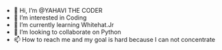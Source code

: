 - 👋 Hi, I’m @YAHAVI THE CODER
- 👀 I’m interested in Coding
- 🌱 I’m currently learning Whitehat.Jr
- 💞️ I’m looking to collaborate on Python
- 📫 How to reach me and my goal is hard because I can not concentrate

<!---
YAHAVITHECODER/YAHAVITHECODER is a ✨ special ✨ repository because its `README.md` (this file) appears on your GitHub profile.
You can click the Preview link to take a look at your changes.
--->
